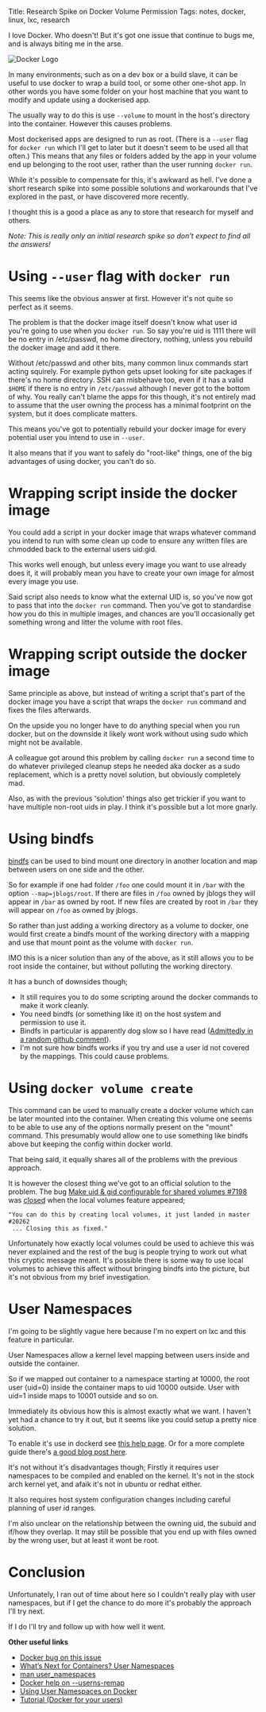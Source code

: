 Title: Research Spike on Docker Volume Permission
Tags: notes, docker, linux, lxc, research

I love Docker. Who doesn't! But it's got one issue that continue to bugs me, and
is always biting me in the arse. 

![Docker Logo]({filename}/images/docker.svg)

In many environments, such as on a dev box or a build slave, it can be useful to
use docker to wrap a build tool, or some other one-shot app.
In other words you have some folder on your host machine that you want to modify
and update using a dockerised app.

The usually way to do this is use `--volume` to mount in the host's directory
into the container. However this causes problems.

Most dockerised apps are designed to run as root.
(There is a `--user` flag for `docker run` which I'll get to later but it
doesn't seem to be used all that often.)
This means that any files or folders added by the app in your volume end up
belonging to the root user, rather than the user running `docker run`. 

While it's possible to compensate for this, it's awkward as hell.
I've done a short research spike into some possible solutions and workarounds
that I've explored in the past, or have discovered more recently.

I thought this is a good a place as any to store that research for myself and
others.

*Note: This is really only an initial research spike so don't expect to find
all the answers!*

Using `--user` flag with `docker run`
=====================================
This seems like the obvious answer at first. However it's not quite so perfect
as it seems.

The problem is that the docker image itself doesn't know what user id you're
going to use when you `docker run`. So say you're uid is 1111 there will be no
entry in /etc/passwd, no home directory, nothing, unless you rebuild the docker
image and add it there. 

Without /etc/passwd and other bits, many common linux commands start acting
squirely. For example python gets upset looking for site packages if there's no
home directory. 
SSH can misbehave too, even if it has a valid `$HOME` if there is no entry in 
`/etc/passwd` although I never got to the bottom of why. 
You really can't blame the apps for this though, it's not entirely mad to assume
that the user owning the process has a minimal footprint on the system, but it
does complicate matters.

This means you've got to potentially rebuild your docker image for every
potential user you intend to use in `--user`.

It also means that if you want to safely do "root-like" things, one of the big
advantages of using docker, you can't do so.

Wrapping script inside the docker image
=======================================
You could add a script in your docker image that wraps whatever command you
intend to run with some clean up code to ensure any written files are chmodded
back to the external users uid:gid. 

This works well enough, but unless every image you want to use already does it,
it will probably mean you have to create your own image for almost every image
you use.

Said script also needs to know what the external UID is, so you've now got to
pass that into the `docker run` command.
Then you've got to standardise how you do this in multiple images, and chances
are you'll occasionally get something wrong and litter the volume with root
files.

Wrapping script outside the docker image
========================================
Same principle as above, but instead of writing a script that's part of the
docker image you have a script that wraps the `docker run` command and fixes the
files afterwards.

On the upside you no longer have to do anything special when you run docker, but
on the downside it likely wont work without using sudo which might not be
available.

A colleague got around this problem by calling `docker run` a second time to do
whatever privileged cleanup steps he needed aka docker as a sudo replacement, 
which is a pretty novel solution, but obviously completely mad.

Also, as with the previous 'solution' things also get trickier if you want to
have multiple non-root uids in play. I think it's possible but a lot more
gnarly.

Using bindfs
============
[bindfs](http://bindfs.org/docs/bindfs.1.html) can be used to bind mount one
directory in another location and map between users on one side and the other.

So for example if one had folder `/foo` one could mount it in `/bar` with the
option `--map=jblogs/root`.
If there are files in `/foo` owned by jblogs they will appear in `/bar` as owned
by root. If new files are created by root in `/bar` they will appear on `/foo`
as owned by jblogs.

So rather than just adding a working directory as a volume to docker, one would
first create a bindfs mount of the working directory with a mapping and use that
mount point as the volume with `docker run`. 

IMO this is a nicer solution than any of the above, as it still allows you to be
root inside the container, but without polluting the working directory.

It has a bunch of downsides though;
* It still requires you to do some scripting around the docker
  commands to make it work cleanly. 
* You need bindfs (or something like it) on the host system and permission to
  use it.
* Bindfs in particular is apparently dog slow so I have read
  ([Admittedly in a random github comment](https://github.com/docker/docker/issues/7198#issuecomment-71644946)).
* I'm not sure how bindfs works if you try and use a user id not covered by the
  mappings. This could cause problems.

Using `docker volume create`
==============================
This command can be used to manually create a docker volume which can be later
mounted into the container. 
When creating this volume one seems to be able to use any of the options
normally present on the "mount" command. 
This presumably would allow one to use something like bindfs above but keeping
the config within docker world. 

That being said, it equally shares all of the problems with the previous 
approach.

It is however the closest thing we've got to an official solution to the
problem.
The bug
[Make uid & gid configurable for shared volumes #7198](https://github.com/docker/docker/issues/7198)
was [closed](https://github.com/docker/docker/issues/7198#issuecomment-191990887)
when the local volumes feature appeared;

    "You can do this by creating local volumes, it just landed in master #20262
     ... Closing this as fixed."


Unfortunately how exactly local volumes could be used to achieve this was never
explained and the rest of the bug is people trying to work out what this cryptic
message meant. 
It's possible there is some way to use local volumes to achieve this affect
without bringing bindfs into the picture, but it's not obvious from my brief
investigation.

User Namespaces
===============
I'm going to be slightly vague here because I'm no expert on lxc and this
feature in particular.

User Namespaces allow a kernel level mapping between users inside and outside
the container. 

So if we mapped out container to a namespace starting at 10000, the root user
(uid=0) inside the container maps to uid 10000 outside. User with uid=1 inside
maps to 10001 outside and so on.

Immediately its obvious how this is almost exactly what we want.
I haven't yet had a chance to try it out, but it seems like you could setup a
pretty nice solution.

To enable it's use in dockerd see
[this help page](https://docs.docker.com/engine/reference/commandline/dockerd/#/starting-the-daemon-with-user-namespaces-enabled).
Or for a more complete guide there's
[a good blog post here](https://coderwall.com/p/s_ydlq/using-user-namespaces-on-docker).

It's not without it's disadvantages though;
Firstly it requires user namespaces to be compiled and enabled on the kernel.
It's not in the stock arch kernel yet, and afaik it's not in ubuntu or redhat
either. 

It also requires host system configuration changes including careful planning of
user id ranges. 

I'm also unclear on the relationship between the owning uid, the subuid and
if/how they overlap.
It may still be possible that you end up with files owned by the wrong user, but
at least it wont be root. 


Conclusion
==========
Unfortunately, I ran out of time about here so I couldn't really play with user
namespaces, but if I get the chance to do more it's probably the approach I'll
try next.

If I do I'll try and follow up with how well it went. 


**Other useful links**

* [Docker bug on this issue](https://github.com/docker/docker/issues/7198)
* [What’s Next for Containers? User Namespaces](http://rhelblog.redhat.com/2015/07/07/whats-next-for-containers-user-namespaces/)
* [man user_namespaces](http://man7.org/linux/man-pages/man7/user_namespaces.7.html)
* [Docker help on --userns-remap](https://docs.docker.com/engine/reference/commandline/dockerd/#/starting-the-daemon-with-user-namespaces-enabled)
* [Using User Namespaces on Docker](https://coderwall.com/p/s_ydlq/using-user-namespaces-on-docker)
* [Tutorial (Docker for your users)](https://blog.yadutaf.fr/2016/04/14/docker-for-your-users-introducing-user-namespace/)
